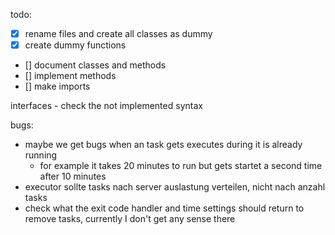 todo:
- [x] rename files and create all classes as dummy
- [x] create dummy functions
- [] document classes and methods
- [] implement methods
- [] make imports

interfaces
	- check the not implemented syntax

bugs:
- maybe we get bugs when an task gets executes during it is already running
	- for example it takes 20 minutes to run but gets startet a second time after 10 minutes
- executor sollte tasks nach server auslastung verteilen, nicht nach anzahl tasks
- check what the exit code handler and time settings should return to remove tasks, currently I don't get any sense there
